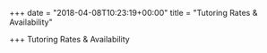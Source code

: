 +++
date = "2018-04-08T10:23:19+00:00"
title = "Tutoring Rates & Availability"

+++
Tutoring Rates & Availability